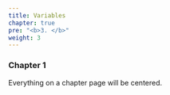 ```yaml
---
title: Variables 
chapter: true
pre: "<b>3. </b>"
weight: 3
---
```


### Chapter 1

Everything on a chapter page will be centered.
